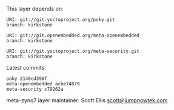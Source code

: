 This layer depends on:

    URI: git://git.yoctoproject.org/poky.git
    branch: kirkstone

    URI: git://git.openembedded.org/meta-openembedded
    branch: kirkstone

    URI: git://git.yoctoproject.org/meta-security.git
    branch: kirkstone

Latest commits:

    poky 2140cd390f
    meta-openembedded acbe74879
    meta-security c79262a

meta-zynq7 layer maintainer: Scott Ellis <scott@jumpnowtek.com>
